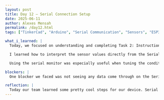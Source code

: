 ```yaml
---
layout: post
title: Day 12 – Serial Connection Setup
date: 2025-06-11
author: Alexes Mensah
permalink: /day12.html
tags: ["TinkerCad", "Arduino", "Serial Communication", "Sensors", "ESP32"]

what_i_learned: |
  Today, we focused on understanding and completing Task 2: Instructions to Connect Over Serial. This involved using the Serial Monitor in TinkerCad to read data from the sensors in real-time. We reviewed how the serial connection works with the Arduino's `Serial.begin(9600)` command and how `Serial.print()` and `Serial.println()` are used to send readable information from the board to the computer.

  I learned how to interpret the sensor values directly from the Serial Monitor, which is helpful for testing before integrating with other components. Seeing the values of pH, temperature, and turbidity live allowed us to understand what each sensor was doing without needing to rely solely on the LCD. This gave us a clearer picture of what "contamination" looks like in the system and helped with debugging.

  Using the serial monitor was especially useful when tuning the conditions for triggering the fan, heater, and relay. By watching the outputs and adjusting thresholds in the code, we could better simulate water quality conditions and how the system responds to them.

blockers: |
  One blocker we faced was not seeing any data come through on the Serial Monitor at first. It turned out we hadn't started the simulation properly in TinkerCad. Another issue was interpreting the sensor values—some of the raw numbers were hard to understand until we converted them to real-world values using the math in the code. Once we figured out those conversions, things became clearer.

reflection: |
  Today our team learned some pretty cool steps for our device. Serial communication is a cool way to observe what's happening in a system without needing a display. It's like having a behind-the-scenes look at how your components are working. Today’s task helped us understand the importance of testing sensor outputs and using the Serial Monitor as a debugging tool. Moving forward, I feel more confident about using Serial to troubleshoot and verify data before moving into more complex setups.
---
```

